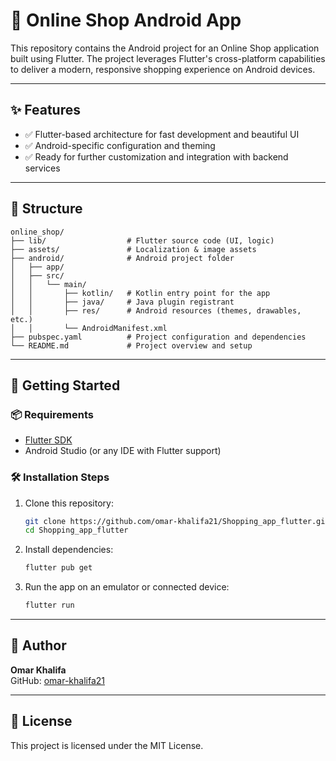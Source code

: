 # 🛒 Online Shop Android App

This repository contains the Android project for an Online Shop application built using Flutter. The project leverages Flutter's cross-platform capabilities to deliver a modern, responsive shopping experience on Android devices.

---

## ✨ Features

- ✅ Flutter-based architecture for fast development and beautiful UI  
- ✅ Android-specific configuration and theming  
- ✅ Ready for further customization and integration with backend services

---

## 📁 Structure

```
online_shop/
├── lib/                  # Flutter source code (UI, logic)
├── assets/               # Localization & image assets
├── android/              # Android project folder
│   ├── app/
│   ├── src/
│   │   └── main/
│   │       ├── kotlin/   # Kotlin entry point for the app
│   │       ├── java/     # Java plugin registrant
│   │       ├── res/      # Android resources (themes, drawables, etc.)
│   │       └── AndroidManifest.xml
├── pubspec.yaml          # Project configuration and dependencies
└── README.md             # Project overview and setup
```

---

## 🚀 Getting Started

### 📦 Requirements

- [Flutter SDK](https://flutter.dev/docs/get-started/install)
- Android Studio (or any IDE with Flutter support)

### 🛠 Installation Steps

1. Clone this repository:
   ```bash
   git clone https://github.com/omar-khalifa21/Shopping_app_flutter.git
   cd Shopping_app_flutter
   ```

2. Install dependencies:
   ```bash
   flutter pub get
   ```

3. Run the app on an emulator or connected device:
   ```bash
   flutter run
   ```

---

## 👤 Author

**Omar Khalifa**  
GitHub: [omar-khalifa21](https://github.com/omar-khalifa21)

---

## 📄 License

This project is licensed under the MIT License.
